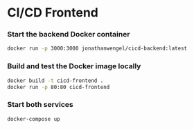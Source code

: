 # CI/CD Frontend

### Start the backend Docker container
```bash
docker run -p 3000:3000 jonathanwengel/cicd-backend:latest
```

### Build and test the Docker image locally
```bash
docker build -t cicd-frontend .
docker run -p 80:80 cicd-frontend
```

### Start both services
```bash
docker-compose up
```